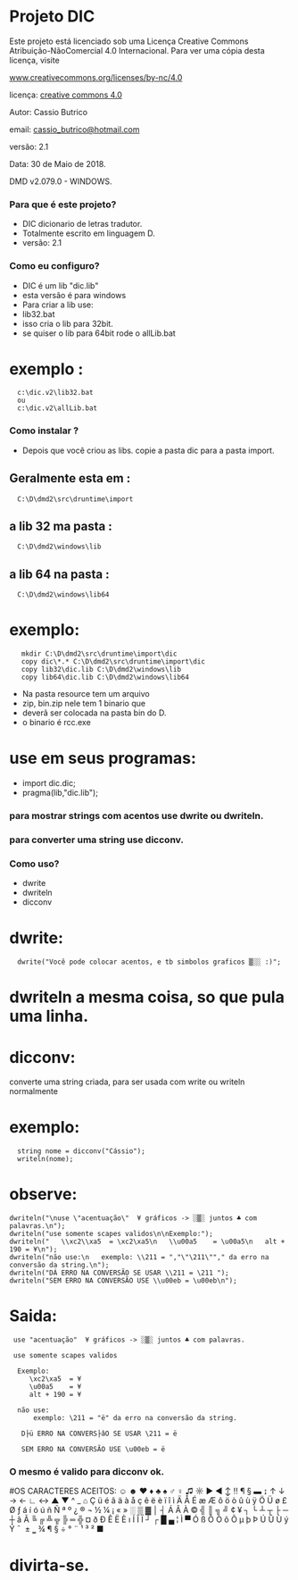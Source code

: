 # Projeto DIC #

 Este projeto está licenciado sob uma
 Licença Creative Commons
 Atribuição-NãoComercial 4.0 Internacional.
 Para ver uma cópia desta licença, visite

 www.creativecommons.org/licenses/by-nc/4.0

 licença: [creative commons 4.0](http://creativecommons.org/licenses/by-nc/4.0/)

 Autor: Cassio Butrico

 email: cassio_butrico@hotmail.com

 versão: 2.1

 Data: 30 de Maio de 2018.
 
 DMD v2.079.0 - WINDOWS.

### Para que é este projeto? ###

* DIC dicionario de letras tradutor.
* Totalmente escrito em linguagem D.
* versão: 2.1

### Como eu configuro? ###

* DIC é um lib "dic.lib"
* esta versão é para windows
* Para criar a lib use:
*  lib32.bat
* isso cria o lib para 32bit.
* se quiser o lib para 64bit rode o allLib.bat

# exemplo :
      c:\dic.v2\lib32.bat
	  ou
	  c:\dic.v2\allLib.bat

### Como instalar ? ###

* Depois que você criou as libs.
copie a pasta dic para a pasta import.

## Geralmente esta em :
      C:\D\dmd2\src\druntime\import

## a lib 32 ma pasta :
      C:\D\dmd2\windows\lib
  
## a lib 64 na pasta :
      C:\D\dmd2\windows\lib64
  
# exemplo:
       mkdir C:\D\dmd2\src\druntime\import\dic
       copy dic\*.* C:\D\dmd2\src\druntime\import\dic
       copy lib32\dic.lib C:\D\dmd2\windows\lib
       copy lib64\dic.lib C:\D\dmd2\windows\lib64
	   
	   
* Na pasta resource tem um arquivo 
* zip, bin.zip nele tem 1 binario que 
* deverã ser colocada na pasta bin do D.
* o binario é rcc.exe 

	   
# use em seus programas:  
* import dic.dic;
* pragma(lib,"dic.lib");

### para mostrar strings com acentos use dwrite ou dwriteln.
### para converter uma string use dicconv.	 

### Como uso? ###

* dwrite
* dwriteln
* dicconv

# dwrite:
      dwrite("Você pode colocar acentos, e tb simbolos graficos ▒░░ :)";

# dwriteln a mesma coisa, so que pula uma linha.

# dicconv:
converte uma string criada, para ser usada com write ou writeln normalmente

# exemplo:
      string nome = dicconv("Cássio");
      writeln(nome);
	  

# observe:
    dwriteln("\nuse \"acentuação\"  ¥ gráficos -> ░▒░ juntos ♣ com palavras.\n");
    dwriteln("use somente scapes validos\n\nExemplo:");
    dwriteln("   \\xc2\\xa5  = \xc2\xa5\n   \\u00a5    = \u00a5\n   alt + 190 = ¥\n");
    dwriteln("não use:\n   exemplo: \\211 = ","\"\211\""," da erro na conversão da string.\n");
    dwriteln("DÁ ERRO NA CONVERSÃO SE USAR \\211 = \211 ");
    dwriteln("SEM ERRO NA CONVERSÃO USE \\u00eb = \u00eb\n");
# Saida:
     use "acentuação"  ¥ gráficos -> ░▒░ juntos ♣ com palavras.

     use somente scapes validos

      Exemplo:
         \xc2\xa5  = ¥
         \u00a5    = ¥
         alt + 190 = ¥

      não use:
          exemplo: \211 = "ë" da erro na conversão da string.

       D├ü ERRO NA CONVERS├âO SE USAR \211 = ë 

       SEM ERRO NA CONVERSÃO USE \u00eb = ë

### O mesmo é valido para dicconv ok.

#OS CARACTERES ACEITOS:
  ☺ ☻ ♥ ♦ ♣ ♠ ♂ ♀ ♫ ☼ ► ◄ ↕ ‼ ¶ § ▬ ↨ ↑ ↓ → ← ∟ ↔ ▲ ▼ ^ _ ⌂ Ç ü é â ä à
  å ç ê ë è ï î ì Ä Å É æ Æ ô ö ò û ù ÿ Ö Ü ø £ Ø ƒ á í ó ú ñ Ñ ª º
  ¿ ® ¬ ½ ¼ ¡ « » ░ ▒ ▓ │ ┤ Á Â À © ╣ ║ ╗ ╝ ¢ ¥ ┐ └ ┴ ┬ ├ ─ ┼ ã Ã ╚ ╔
  ╩ ╦ ╠ ═ ╬ ¤ ð Ð Ê Ë È ı Í Î Ï ┘ ┌ █ ▄ ¦ Ì ▀ Ó ß Ô Ò õ Õ µ þ Þ Ú Û
  Ù ý Ý ¯ ­ ± ‗ ¾ ¶ § ÷ ° ¨ ¹ ³ ² ■

# divirta-se.